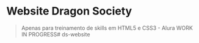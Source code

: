 # Website Dragon Society

> Apenas para treinamento de skills em HTML5 e CSS3 - Alura
> WORK IN PROGRESS# ds-website